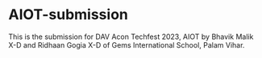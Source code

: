 # AIOT-submission
This is the submission for DAV Acon Techfest 2023, AIOT by Bhavik Malik X-D and Ridhaan Gogia X-D of Gems International School, Palam Vihar.
